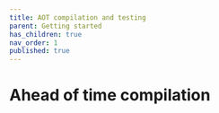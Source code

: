 ```yaml
---
title: AOT compilation and testing
parent: Getting started
has_children: true
nav_order: 1
published: true
---
```


# Ahead of time compilation
